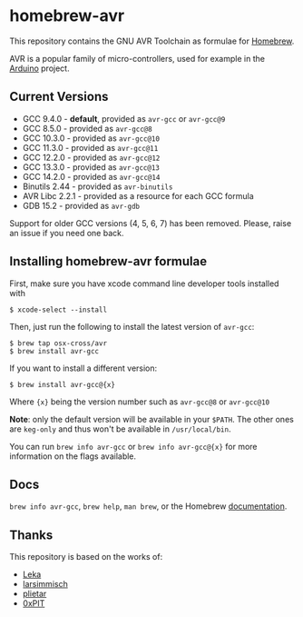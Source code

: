 # homebrew-avr

This repository contains the GNU AVR Toolchain as formulae for [Homebrew].

AVR is a popular family of micro-controllers, used for example in the [Arduino] project.

## Current Versions

- GCC 9.4.0 - **default**, provided as `avr-gcc` or `avr-gcc@9`
- GCC 8.5.0 - provided as `avr-gcc@8`
- GCC 10.3.0 - provided as `avr-gcc@10`
- GCC 11.3.0 - provided as `avr-gcc@11`
- GCC 12.2.0 - provided as `avr-gcc@12`
- GCC 13.3.0 - provided as `avr-gcc@13`
- GCC 14.2.0 - provided as `avr-gcc@14`
- Binutils 2.44 - provided as `avr-binutils`
- AVR Libc 2.2.1 - provided as a resource for each GCC formula
- GDB 15.2 - provided as `avr-gdb`

Support for older GCC versions (4, 5, 6, 7) has been removed. Please, raise an issue if you need one back.

## Installing homebrew-avr formulae

First, make sure you have xcode command line developer tools installed with

```console
$ xcode-select --install
```

Then, just run the following to install the latest version of `avr-gcc`:

```console
$ brew tap osx-cross/avr
$ brew install avr-gcc
```

If you want to install a different version:

```console
$ brew install avr-gcc@{x}
```

Where `{x}` being the version number such as `avr-gcc@8` or `avr-gcc@10`

**Note**: only the default version will be available in your `$PATH`. The other ones are `keg-only` and thus won't be available in `/usr/local/bin`.

You can run `brew info avr-gcc` or `brew info avr-gcc@{x}` for more information on the flags available.

## Docs

`brew info avr-gcc`, `brew help`, `man brew`, or the Homebrew [documentation].

## Thanks

This repository is based on the works of:

-   [Leka]
-   [larsimmisch]
-   [plietar]
-   [0xPIT]

[Homebrew]: http://brew.sh
[Arduino]: http://arduino.cc
[documentation]: https://docs.brew.sh/
[Leka]: https://github.com/Leka/homebrew-avr
[larsimmisch]: https://github.com/larsimmisch/homebrew-avr
[plietar]: https://github.com/plietar/homebrew-avr/
[0xPIT]: https://github.com/0xPIT/homebrew-avr
